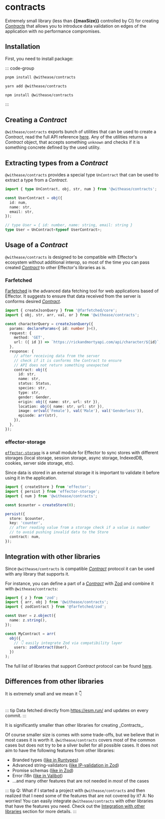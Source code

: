 <script setup>
import pkg from '../../../../packages/contracts/package.json';
import demoFile from './array_numbers.live.vue?raw';
import { data as sizes } from './sizes.data';
import SizeChart from './size_chart.vue';
import bytes from 'bytes'

const maxSize = pkg['size-limit'].at(0).limit;

const allSizes = [
    { name: '@withease/contracts', size: bytes(maxSize) },
    ...(sizes ?? [])
];
</script>

# contracts

Extremely small library (less than **{{maxSize}}** controlled by CI) for creating [_Contracts_](/protocols/contract) that allows you to introduce data validation on edges of the application with no performance compromises.

## Installation

First, you need to install package:

::: code-group

```sh [pnpm]
pnpm install @withease/contracts
```

```sh [yarn]
yarn add @withease/contracts
```

```sh [npm]
npm install @withease/contracts
```

:::

## Creating a _Contract_

`@withease/contracts` exports bunch of utilities that can be used to create a _Contract_, read the full API reference [here](/contracts/api). Any of the utilities returns a _Contract_ object, that accepts something `unknown` and checks if it is something concrete defined by the used utility.

<LiveDemo :demoFile="demoFile" />

## Extracting types from a _Contract_

`@withease/contracts` provides a special type `UnContract` that can be used to extract a type from a _Contract_.

```ts
import { type UnContract, obj, str, num } from '@withease/contracts';

const UserContract = obj({
  id: num,
  name: str,
  email: str,
});

// type User = { id: number, name: string, email: string }
type User = UnContract<typeof UserContract>;
```

## Usage of a _Contract_

`@withease/contracts` is designed to be compatible with Effector's ecosystem without additional interop, so most of the time you can pass created [_Contract_](/protocols/contract) to other Effector's libraries as is.

### Farfetched

[Farfetched](https://ff.effector.dev) is the advanced data fetching tool for web applications based of Effector. It suggests to ensure that data received from the server is conforms desired [_Contract_](/protocols/contract).

```ts
import { createJsonQuery } from '@farfetched/core';
import { obj, str, arr, val, or } from '@withease/contracts';

const characterQuery = createJsonQuery({
  params: declareParams<{ id: number }>(),
  request: {
    method: 'GET',
    url: ({ id }) => `https://rickandmortyapi.com/api/character/${id}`,
  },
  response: {
    // after receiving data from the server
    // check if it is conforms the Contract to ensure
    // API does not return something unexpected
    contract: obj({
      id: str,
      name: str,
      status: Status,
      species: str,
      type: str,
      gender: Gender,
      origin: obj({ name: str, url: str }),
      location: obj({ name: str, url: str }),
      image: or(val('Female'), val('Male'), val('Genderless')),
      episode: arr(str),
    }),
  },
});
```

### effector-storage

[`effector-storage`](https://github.com/yumauri/effector-storage) is a small module for Effector to sync stores with different storages (local storage, session storage, async storage, IndexedDB, cookies, server side storage, etc).

Since data is stored in an external storage it is important to validate it before using it in the application.

```ts
import { createStore } from 'effector';
import { persist } from 'effector-storage';
import { num } from '@withease/contracts';

const $counter = createStore(0);

persist({
  store: $counter,
  key: 'counter',
  // after reading value from a storage check if a value is number
  // to avoid pushing invalid data to the Store
  contract: num,
});
```

## Integration with other libraries

Since `@withease/contracts` is compatible [_Contract_](/protocols/contract) protocol it can be used with any library that supports it.

For instance, you can define a part of a [_Contract_](/protocols/contract) with [Zod](https://zod.dev/) and combine it with `@withease/contracts`:

```ts
import { z } from 'zod';
import { arr, obj } from '@withease/contracts';
import { zodContract } from '@farfetched/zod';

const User = z.object({
  name: z.string(),
});

const MyContract = arr(
  obj({
    // 👇 easily integrate Zod via compatibility layer
    users: zodContract(User),
  })
);
```

The full list of libraries that support _Contract_ protocol can be found [here](/protocols/contract).

## Differences from other libraries

<section v-if="sizes">
It is extremely small and we mean it 👇

<br />
<br />

<SizeChart :sizes="allSizes" />

::: tip
Data fetched directly from https://esm.run/ and updates on every commit.
:::

</section>
<section v-else>
It is significantly smaller than other libraries for creating _Contracts_.
</section>

Of course smaller size is comes with some trade-offs, but we believe that in most cases it is worth it. `@withease/contracts` covers most of the common cases but does not try to be a silver bullet for all possible cases. It does not aim to have the following features from other libraries:

- Branded types ([like in Runtypes](https://github.com/runtypes/runtypes?tab=readme-ov-file#branded-types))
- Advanced string-validators ([like IP-validation in Zod](https://zod.dev/?id=ip-addresses))
- Promise schemas ([like in Zod](https://zod.dev/?id=promise))
- Error i18n ([like in Valibot](https://valibot.dev/guides/internationalization/))
- ...and many other features that are not needed in _most_ of the cases

::: tip Q: What if I started a project with `@withease/contracts` and then realized that I need some of the features that are not covered by it?
A: No worries! You can easily integrate `@withease/contracts` with other libraries that have the features you need. Check out the [Integration with other libraries](#integration-with-other-libraries) section for more details.
:::

